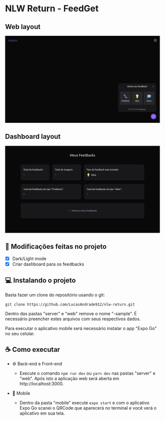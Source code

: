 # NLW Return - FeedGet

## Web layout

<img src="layouts/web-layout.png" alt="Feedget web layout" width="960" />

## Dashboard layout

<img src="layouts/dashboard-layout.png" alt="Feedget dashboard layout" width="960" />

## 🚀 Modificações feitas no projeto

- [x] Dark/Light mode
- [x] Criar dashboard para os feedbacks

## 💻 Instalando o projeto

Basta fazer um clone do repositório usando o git:
```
git clone https://github.com/LucasAndrade912/nlw-return.git
```

Dentro das pastas "server" e "web" remove o nome "-sample". É necessário preencher estes arquivos com seus respectivos dados.

Para executar o aplicativo mobile será necessário instalar o app "Expo Go" no seu celular.

## ☕ Como executar

- ⚙️ Back-end e Front-end

  - Execute o comando ```npm run dev``` ou ```yarn dev``` nas pastas "server" e "web". Após isto a aplicação web será aberta em http://localhost:3000.

- 📲 Mobile

   - Dentro da pasta "mobile" execute ```expo start``` e com o aplicativo Expo Go scanei o QRCode que aparecerá no terminal e você verá o aplicativo em sua tela.
